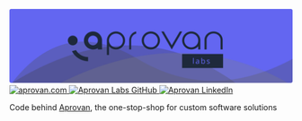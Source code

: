 ![Aprovan](https://raw.githubusercontent.com/AprovanLabs/aprovan.com/main/docs/assets/header-labs.svg)
<br />
<a href="https://aprovan.com">
<img height="20" src="https://img.shields.io/badge/aprovan.com-ef4444?style=flat-square" alt="aprovan.com">
</a>
<a href="https://github.com/AprovanLabs/data-science">
<img height="20" src="https://img.shields.io/badge/-AprovanLabs-000000?style=flat-square&logo=GitHub&logoColor=white&link=https://github.com/AprovanLabs/" alt="Aprovan Labs GitHub" />
</a>
<a href="https://www.linkedin.com/company/aprovan">
<img height="20" src="https://img.shields.io/badge/-Aprovan-blue?style=flat-square&logo=Linkedin&logoColor=white&link=https://www.linkedin.com/company/aprovan)" alt="Aprovan LinkedIn">
</a>

Code behind <a href="https://aprovan.com">Aprovan</a>, the one-stop-shop for custom software solutions
